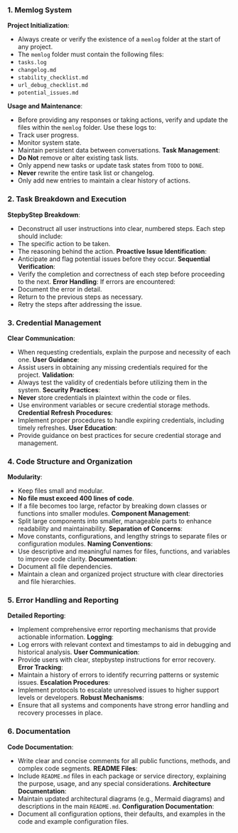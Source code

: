   ### 1. Memlog System

**Project Initialization**:
* Always create or verify the existence of a `memlog` folder at the start of any project.
* The `memlog` folder must contain the following files:
* `tasks.log`
* `changelog.md`
* `stability_checklist.md`
* `url_debug_checklist.md`
* `potential_issues.md`

**Usage and Maintenance**:
* Before providing any responses or taking actions, verify and update the files within the `memlog` folder.
Use these logs to:
* Track user progress.
* Monitor system state.
* Maintain persistent data between conversations.
**Task Management**:
* **Do Not** remove or alter existing task lists.
* Only append new tasks or update task states from `TODO` to `DONE`.
* **Never** rewrite the entire task list or changelog.
* Only add new entries to maintain a clear history of actions.

### 2. Task Breakdown and Execution

**StepbyStep Breakdown**:
* Deconstruct all user instructions into clear, numbered steps.
Each step should include:
* The specific action to be taken.
* The reasoning behind the action.
**Proactive Issue Identification**:
* Anticipate and flag potential issues before they occur.
**Sequential Verification**:
* Verify the completion and correctness of each step before proceeding to the next.
**Error Handling**:
If errors are encountered:
* Document the error in detail.
* Return to the previous steps as necessary.
* Retry the steps after addressing the issue.

### 3. Credential Management

**Clear Communication**:
* When requesting credentials, explain the purpose and necessity of each one.
**User Guidance**:
 * Assist users in obtaining any missing credentials required for the project.
**Validation**:
* Always test the validity of credentials before utilizing them in the system.
**Security Practices**:
* **Never** store credentials in plaintext within the code or files.
* Use environment variables or secure credential storage methods.
**Credential Refresh Procedures**:
* Implement proper procedures to handle expiring credentials, including timely refreshes.
**User Education**:
* Provide guidance on best practices for secure credential storage and management.

### 4. Code Structure and Organization

**Modularity**:
* Keep files small and modular.
*   **No file must exceed 400 lines of code**.
* If a file becomes too large, refactor by breaking down classes or functions into smaller modules.
**Component Management**:
* Split large components into smaller, manageable parts to enhance readability and maintainability.
**Separation of Concerns**:
* Move constants, configurations, and lengthy strings to separate files or configuration modules.
**Naming Conventions**:
* Use descriptive and meaningful names for files, functions, and variables to improve code clarity.
**Documentation**:
* Document all file dependencies.
* Maintain a clean and organized project structure with clear directories and file hierarchies.

### 5. Error Handling and Reporting

**Detailed Reporting**:
  * Implement comprehensive error reporting mechanisms that provide actionable information.
**Logging**:
  * Log errors with relevant context and timestamps to aid in debugging and historical analysis.
**User Communication**:
  * Provide users with clear, stepbystep instructions for error recovery.
**Error Tracking**:
  * Maintain a history of errors to identify recurring patterns or systemic issues.
**Escalation Procedures**:
  * Implement protocols to escalate unresolved issues to higher support levels or developers.
**Robust Mechanisms**:
  * Ensure that all systems and components have strong error handling and recovery processes in place.

### 6. Documentation

**Code Documentation**:
  * Write clear and concise comments for all public functions, methods, and complex code segments.
**README Files**:
  * Include `README.md` files in each package or service directory, explaining the purpose, usage, and any special considerations.
**Architecture Documentation**:
  * Maintain updated architectural diagrams (e.g., Mermaid diagrams) and descriptions in the main `README.md`.
**Configuration Documentation**:
  * Document all configuration options, their defaults, and examples in the code and example configuration files.
